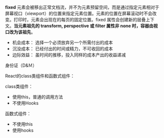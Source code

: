 **fixed**
元素会被移出正常文档流，并不为元素预留空间，而是通过指定元素相对于屏幕视口（viewport）的位置来指定元素位置。元素的位置在屏幕滚动时不会改变。打印时，元素会出现在的每页的固定位置。fixed 属性会创建新的层叠上下文。**当元素祖先的 transform, perspective 或 filter 属性非 none 时，容器由视口改为该祖先**。

* 机会成本： 选择一个必须放弃另一个所需付出的成本
* 沉没成本： 已经付出的时间或精力，不可收回的成本
* 边际效益： 虽时间的推移，投入同样的成本产出的收益递减


身份证（D&Ｍ）

React的class类组件和函数式组件：

class类组件：

* 使用this，普通的调用方法
* 不使用Hooks

函数式组件：

* 不使用this
* 使用hooks
